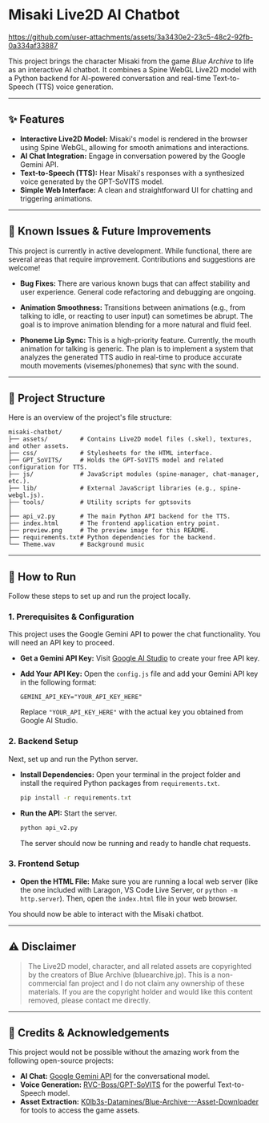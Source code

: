 # Misaki Live2D AI Chatbot



https://github.com/user-attachments/assets/3a3430e2-23c5-48c2-92fb-0a334af33887


This project brings the character Misaki from the game *Blue Archive* to life as an interactive AI chatbot. It combines a Spine WebGL Live2D model with a Python backend for AI-powered conversation and real-time Text-to-Speech (TTS) voice generation.

---
## ✨ Features

* **Interactive Live2D Model:** Misaki's model is rendered in the browser using Spine WebGL, allowing for smooth animations and interactions.
* **AI Chat Integration:** Engage in conversation powered by the Google Gemini API.
* **Text-to-Speech (TTS):** Hear Misaki's responses with a synthesized voice generated by the GPT-SoVITS model.
* **Simple Web Interface:** A clean and straightforward UI for chatting and triggering animations.

---

## 🚧 Known Issues & Future Improvements

This project is currently in active development. While functional, there are several areas that require improvement. Contributions and suggestions are welcome!

* **Bug Fixes:** There are various known bugs that can affect stability and user experience. General code refactoring and debugging are ongoing.

* **Animation Smoothness:** Transitions between animations (e.g., from talking to idle, or reacting to user input) can sometimes be abrupt. The goal is to improve animation blending for a more natural and fluid feel.

* **Phoneme Lip Sync:** This is a high-priority feature. Currently, the mouth animation for talking is generic. The plan is to implement a system that analyzes the generated TTS audio in real-time to produce accurate mouth movements (visemes/phonemes) that sync with the sound.

---

## 📂 Project Structure

Here is an overview of the project's file structure:

```
misaki-chatbot/
├── assets/         # Contains Live2D model files (.skel), textures, and other assets.
├── css/            # Stylesheets for the HTML interface.
├── GPT_SoVITS/     # Holds the GPT-SoVITS model and related configuration for TTS.
├── js/             # JavaScript modules (spine-manager, chat-manager, etc.).
├── lib/            # External JavaScript libraries (e.g., spine-webgl.js).
├── tools/          # Utility scripts for gptsovits
│
├── api_v2.py       # The main Python API backend for the TTS.
├── index.html      # The frontend application entry point.
├── preview.png     # The preview image for this README.
├── requirements.txt# Python dependencies for the backend.
└── Theme.wav       # Background music
```

---

## 🚀 How to Run

Follow these steps to set up and run the project locally.

### 1. Prerequisites & Configuration

This project uses the Google Gemini API to power the chat functionality. You will need an API key to proceed.

* **Get a Gemini API Key:** Visit [Google AI Studio](https://aistudio.google.com/app/apikey) to create your free API key.

* **Add Your API Key:** Open the `config.js` file and add your Gemini API key in the following format:
    ```
    GEMINI_API_KEY="YOUR_API_KEY_HERE"
    ```
    Replace `"YOUR_API_KEY_HERE"` with the actual key you obtained from Google AI Studio.

### 2. Backend Setup

Next, set up and run the Python server.

* **Install Dependencies:** Open your terminal in the project folder and install the required Python packages from `requirements.txt`. 
    ```bash
    pip install -r requirements.txt
    ```
* **Run the API:** Start the server. 
    ```bash
    python api_v2.py
    ```
    The server should now be running and ready to handle chat requests.

### 3. Frontend Setup

* **Open the HTML File:** Make sure you are running a local web server (like the one included with Laragon, VS Code Live Server, or `python -m http.server`). Then, open the `index.html` file in your web browser.

You should now be able to interact with the Misaki chatbot.

---

## ⚠️ Disclaimer

> The Live2D model, character, and all related assets are copyrighted by the creators of Blue Archive (bluearchive.jp). This is a non-commercial fan project and I do not claim any ownership of these materials. If you are the copyright holder and would like this content removed, please contact me directly.
---

## 🙏 Credits & Acknowledgements

This project would not be possible without the amazing work from the following open-source projects:

* **AI Chat:** [Google Gemini API](https://ai.google.dev/) for the conversational model.
* **Voice Generation:** [RVC-Boss/GPT-SoVITS](https://github.com/RVC-Boss/GPT-SoVITS) for the powerful Text-to-Speech model.
* **Asset Extraction:** [K0lb3s-Datamines/Blue-Archive---Asset-Downloader](https://github.com/K0lb3s-Datamines/Blue-Archive---Asset-Downloader) for tools to access the game assets.
